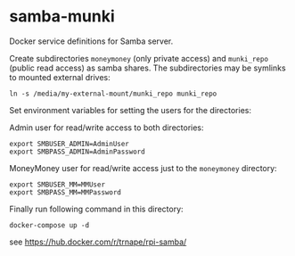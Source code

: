 # samba-munki

Docker service definitions for Samba server.

Create subdirectories `moneymoney` (only private access) and `munki_repo` (public read access) as samba shares. The subdirectories may be symlinks to mounted external drives:

```
ln -s /media/my-external-mount/munki_repo munki_repo
```

Set environment variables for setting the users for the directories:

Admin user for read/write access to both directories:

```
export SMBUSER_ADMIN=AdminUser
export SMBPASS_ADMIN=AdminPassword
```

MoneyMoney user for read/write access just to the `moneymoney` directory:

```
export SMBUSER_MM=MMUser
export SMBPASS_MM=MMPassword
```

Finally run following command in this directory: 

```
docker-compose up -d
```

see https://hub.docker.com/r/trnape/rpi-samba/
